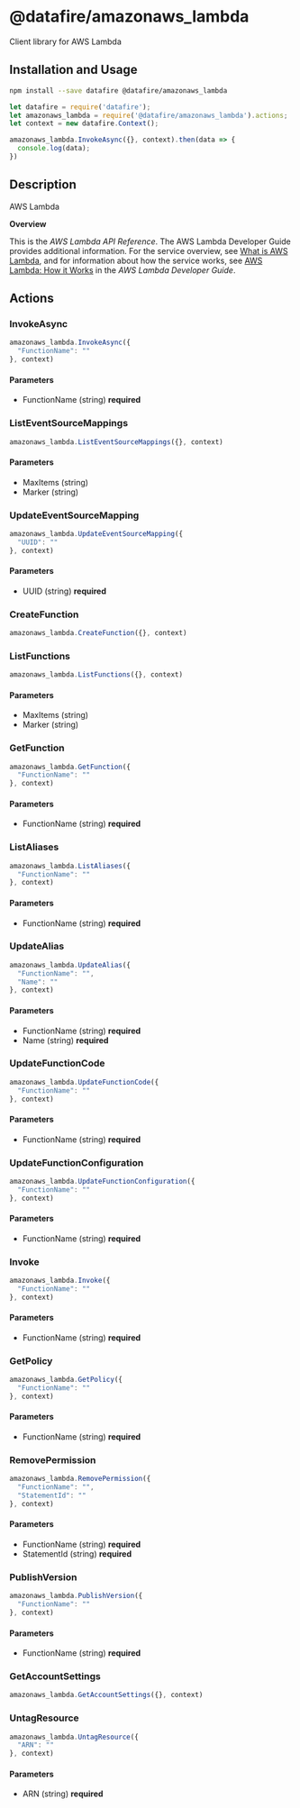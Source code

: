 # @datafire/amazonaws_lambda

Client library for AWS Lambda

## Installation and Usage
```bash
npm install --save datafire @datafire/amazonaws_lambda
```

```js
let datafire = require('datafire');
let amazonaws_lambda = require('@datafire/amazonaws_lambda').actions;
let context = new datafire.Context();

amazonaws_lambda.InvokeAsync({}, context).then(data => {
  console.log(data);
})
```

## Description
<fullname>AWS Lambda</fullname> <p> <b>Overview</b> </p> <p>This is the <i>AWS Lambda API Reference</i>. The AWS Lambda Developer Guide provides additional information. For the service overview, see <a href="http://docs.aws.amazon.com/lambda/latest/dg/welcome.html">What is AWS Lambda</a>, and for information about how the service works, see <a href="http://docs.aws.amazon.com/lambda/latest/dg/lambda-introduction.html">AWS Lambda: How it Works</a> in the <i>AWS Lambda Developer Guide</i>.</p>

## Actions
### InvokeAsync



```js
amazonaws_lambda.InvokeAsync({
  "FunctionName": ""
}, context)
```

#### Parameters
* FunctionName (string) **required**

### ListEventSourceMappings



```js
amazonaws_lambda.ListEventSourceMappings({}, context)
```

#### Parameters
* MaxItems (string)
* Marker (string)

### UpdateEventSourceMapping



```js
amazonaws_lambda.UpdateEventSourceMapping({
  "UUID": ""
}, context)
```

#### Parameters
* UUID (string) **required**

### CreateFunction



```js
amazonaws_lambda.CreateFunction({}, context)
```


### ListFunctions



```js
amazonaws_lambda.ListFunctions({}, context)
```

#### Parameters
* MaxItems (string)
* Marker (string)

### GetFunction



```js
amazonaws_lambda.GetFunction({
  "FunctionName": ""
}, context)
```

#### Parameters
* FunctionName (string) **required**

### ListAliases



```js
amazonaws_lambda.ListAliases({
  "FunctionName": ""
}, context)
```

#### Parameters
* FunctionName (string) **required**

### UpdateAlias



```js
amazonaws_lambda.UpdateAlias({
  "FunctionName": "",
  "Name": ""
}, context)
```

#### Parameters
* FunctionName (string) **required**
* Name (string) **required**

### UpdateFunctionCode



```js
amazonaws_lambda.UpdateFunctionCode({
  "FunctionName": ""
}, context)
```

#### Parameters
* FunctionName (string) **required**

### UpdateFunctionConfiguration



```js
amazonaws_lambda.UpdateFunctionConfiguration({
  "FunctionName": ""
}, context)
```

#### Parameters
* FunctionName (string) **required**

### Invoke



```js
amazonaws_lambda.Invoke({
  "FunctionName": ""
}, context)
```

#### Parameters
* FunctionName (string) **required**

### GetPolicy



```js
amazonaws_lambda.GetPolicy({
  "FunctionName": ""
}, context)
```

#### Parameters
* FunctionName (string) **required**

### RemovePermission



```js
amazonaws_lambda.RemovePermission({
  "FunctionName": "",
  "StatementId": ""
}, context)
```

#### Parameters
* FunctionName (string) **required**
* StatementId (string) **required**

### PublishVersion



```js
amazonaws_lambda.PublishVersion({
  "FunctionName": ""
}, context)
```

#### Parameters
* FunctionName (string) **required**

### GetAccountSettings



```js
amazonaws_lambda.GetAccountSettings({}, context)
```


### UntagResource



```js
amazonaws_lambda.UntagResource({
  "ARN": ""
}, context)
```

#### Parameters
* ARN (string) **required**

